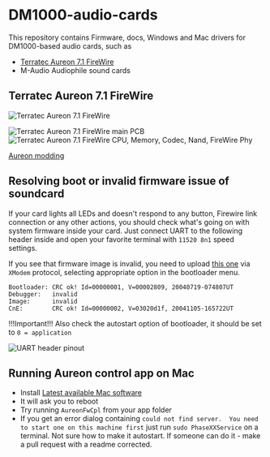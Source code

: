 # DM1000-audio-cards
This repository contains Firmware, docs, Windows and Mac drivers for DM1000-based audio cards, such as

* [Terratec Aureon 7.1 FireWire](#terratec-aureon-71-firewire)
* M-Audio Audiophile sound cards

## Terratec Aureon 7.1 FireWire

![Terratec Aureon 7.1 FireWire](https://github.com/romansavrulin/DM1000-audio-cards/raw/master/Aureon/Images/Aureon7.1FireWire_Side_s.jpg)

![Terratec Aureon 7.1 FireWire main PCB](https://github.com/romansavrulin/DM1000-audio-cards/raw/master/Aureon/Images/IMG_4793.jpg)
![Terratec Aureon 7.1 FireWire CPU, Memory, Codec, Nand, FireWire Phy](https://github.com/romansavrulin/DM1000-audio-cards/raw/master/Aureon/Images/Aureon71firewire_6sm.jpg)

[Aureon modding](http://jimmyauw.com/2010/06/21/terratec-aureon-firewire-7-1-mod/)

## Resolving boot or invalid firmware issue of soundcard
If your card lights all LEDs and doesn't respond to any button, Firewire link connection or any other actions, you should check what's going on with system firmware inside your card. Just connect UART to the following header inside and open your favorite terminal with `11520 8n1` speed settings.

If you see that firmware image is invalid, you need to upload [this one](https://github.com/romansavrulin/DM1000-audio-cards/raw/master/Aureon/AureonFW/Aureon%20v3.2.13.31.bcd) via `XModem` protocol, selecting appropriate option in the bootloader menu.

```
Bootloader: CRC ok! Id=00000001, V=00002809, 20040719-074807UT
Debugger:   invalid
Image:      invalid
CnE:        CRC ok! Id=00000002, V=03020d1f, 20041105-165722UT
```

!!!Important!!! Also check the autostart option of bootloader, it should be set to `0 = application`

![UART header pinout](https://github.com/romansavrulin/DM1000-audio-cards/raw/master/Aureon/Images/IMG_4794.jpg)

## Running Aureon control app on Mac

* Install [Latest available Mac software](https://github.com/romansavrulin/DM1000-audio-cards/raw/master/Aureon/Software/Aureon7.1FireWire_App_MAC_OS_X_1.10.dmg)
* It will ask you to reboot
* Try running `AureonFwCpl` from your app folder
* If you get an error dialog containing `could not find server.  You need to start one on this machine first` just run `sudo PhaseXXService` on a terminal. Not sure how to make it autostart. If someone can do it - make a pull request with a readme corrected.
